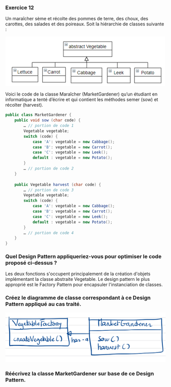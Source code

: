 ### Exercice 12

Un maraîcher sème et récolte des pommes de terre, des choux, des carottes, des
salades et des poireaux.
Soit la hiérarchie de classes suivante :

![img.png](img.png)

Voici le code de la classe Maraîcher (MarketGardener) qu’un étudiant en
informatique a tenté d’écrire et qui contient les méthodes semer (sow) et
récolter (harvest).

```Java
public class MarketGardener {
    public void sow (char code) {
        … // portion de code 1
        Vegetable vegetable;
        switch (code) {
            case 'A': vegetable = new Cabbage();
            case 'B': vegetable = new Carrot();
            case 'C': vegetable = new Leek();
            default : vegetable = new Potato();
        }
        … // portion de code 2
    }
    
    public Vegetable harvest (char code) {
        … // portion de code 3
        Vegetable vegetable;
        switch (code) {
            case 'A': vegetable = new Cabbage();
            case 'B': vegetable = new Carrot();
            case 'C': vegetable = new Leek();
            default : vegetable = new Potato();
        }
        … // portion de code 4
    }
}
```

### Quel Design Pattern appliqueriez-vous pour optimiser le code proposé ci-dessus ?

Les deux fonctions s'occupent principalement de la création d'objets implémentant la classe abstraite Vegetable.
Le design pattern le plus approprié est le Factory Pattern pour encapsuler l'instanciation de classes.

### Créez le diagramme de classe correspondant à ce Design Pattern appliqué au cas traité.

![FactoryPattern.jpeg](FactoryPattern.jpeg)

### Réécrivez la classe MarketGardener sur base de ce Design Pattern.